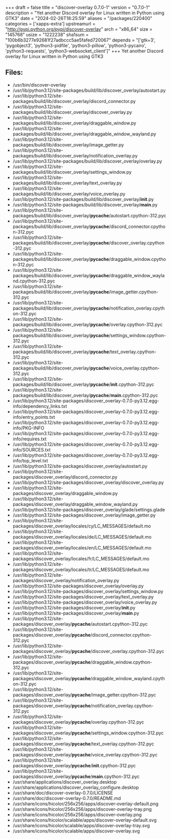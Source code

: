 +++
draft = false
title = "discover-overlay 0.7.0-1"
version = "0.7.0-1"
description = "Yet another Discord overlay for Linux written in Python using GTK3"
date = "2024-02-26T18:25:59"
aliases = "/packages/220400"
categories = ['xapps-extra']
upstreamurl = "http://pypi.python.org/pypi/discover-overlay"
arch = "x86_64"
size = "145768"
usize = "1222238"
sha1sum = "100b6b3277e92681f27adbccc5ae5fafed720067"
depends = "['gtk+3', 'pygobject3', 'python3-pidfile', 'python3-pillow', 'python3-pycairo', 'python3-requests', 'python3-websocket_client']"
+++
Yet another Discord overlay for Linux written in Python using GTK3

## Files: 
* /usr/bin/discover-overlay
* /usr/lib/python3.12/site-packages/build/lib/discover_overlay/autostart.py
* /usr/lib/python3.12/site-packages/build/lib/discover_overlay/discord_connector.py
* /usr/lib/python3.12/site-packages/build/lib/discover_overlay/discover_overlay.py
* /usr/lib/python3.12/site-packages/build/lib/discover_overlay/draggable_window.py
* /usr/lib/python3.12/site-packages/build/lib/discover_overlay/draggable_window_wayland.py
* /usr/lib/python3.12/site-packages/build/lib/discover_overlay/image_getter.py
* /usr/lib/python3.12/site-packages/build/lib/discover_overlay/notification_overlay.py
* /usr/lib/python3.12/site-packages/build/lib/discover_overlay/overlay.py
* /usr/lib/python3.12/site-packages/build/lib/discover_overlay/settings_window.py
* /usr/lib/python3.12/site-packages/build/lib/discover_overlay/text_overlay.py
* /usr/lib/python3.12/site-packages/build/lib/discover_overlay/voice_overlay.py
* /usr/lib/python3.12/site-packages/build/lib/discover_overlay/__init__.py
* /usr/lib/python3.12/site-packages/build/lib/discover_overlay/__main__.py
* /usr/lib/python3.12/site-packages/build/lib/discover_overlay/__pycache__/autostart.cpython-312.pyc
* /usr/lib/python3.12/site-packages/build/lib/discover_overlay/__pycache__/discord_connector.cpython-312.pyc
* /usr/lib/python3.12/site-packages/build/lib/discover_overlay/__pycache__/discover_overlay.cpython-312.pyc
* /usr/lib/python3.12/site-packages/build/lib/discover_overlay/__pycache__/draggable_window.cpython-312.pyc
* /usr/lib/python3.12/site-packages/build/lib/discover_overlay/__pycache__/draggable_window_wayland.cpython-312.pyc
* /usr/lib/python3.12/site-packages/build/lib/discover_overlay/__pycache__/image_getter.cpython-312.pyc
* /usr/lib/python3.12/site-packages/build/lib/discover_overlay/__pycache__/notification_overlay.cpython-312.pyc
* /usr/lib/python3.12/site-packages/build/lib/discover_overlay/__pycache__/overlay.cpython-312.pyc
* /usr/lib/python3.12/site-packages/build/lib/discover_overlay/__pycache__/settings_window.cpython-312.pyc
* /usr/lib/python3.12/site-packages/build/lib/discover_overlay/__pycache__/text_overlay.cpython-312.pyc
* /usr/lib/python3.12/site-packages/build/lib/discover_overlay/__pycache__/voice_overlay.cpython-312.pyc
* /usr/lib/python3.12/site-packages/build/lib/discover_overlay/__pycache__/__init__.cpython-312.pyc
* /usr/lib/python3.12/site-packages/build/lib/discover_overlay/__pycache__/__main__.cpython-312.pyc
* /usr/lib/python3.12/site-packages/discover_overlay-0.7.0-py3.12.egg-info/dependency_links.txt
* /usr/lib/python3.12/site-packages/discover_overlay-0.7.0-py3.12.egg-info/entry_points.txt
* /usr/lib/python3.12/site-packages/discover_overlay-0.7.0-py3.12.egg-info/PKG-INFO
* /usr/lib/python3.12/site-packages/discover_overlay-0.7.0-py3.12.egg-info/requires.txt
* /usr/lib/python3.12/site-packages/discover_overlay-0.7.0-py3.12.egg-info/SOURCES.txt
* /usr/lib/python3.12/site-packages/discover_overlay-0.7.0-py3.12.egg-info/top_level.txt
* /usr/lib/python3.12/site-packages/discover_overlay/autostart.py
* /usr/lib/python3.12/site-packages/discover_overlay/discord_connector.py
* /usr/lib/python3.12/site-packages/discover_overlay/discover_overlay.py
* /usr/lib/python3.12/site-packages/discover_overlay/draggable_window.py
* /usr/lib/python3.12/site-packages/discover_overlay/draggable_window_wayland.py
* /usr/lib/python3.12/site-packages/discover_overlay/glade/settings.glade
* /usr/lib/python3.12/site-packages/discover_overlay/image_getter.py
* /usr/lib/python3.12/site-packages/discover_overlay/locales/cy/LC_MESSAGES/default.mo
* /usr/lib/python3.12/site-packages/discover_overlay/locales/de/LC_MESSAGES/default.mo
* /usr/lib/python3.12/site-packages/discover_overlay/locales/en/LC_MESSAGES/default.mo
* /usr/lib/python3.12/site-packages/discover_overlay/locales/fr/LC_MESSAGES/default.mo
* /usr/lib/python3.12/site-packages/discover_overlay/locales/tr/LC_MESSAGES/default.mo
* /usr/lib/python3.12/site-packages/discover_overlay/notification_overlay.py
* /usr/lib/python3.12/site-packages/discover_overlay/overlay.py
* /usr/lib/python3.12/site-packages/discover_overlay/settings_window.py
* /usr/lib/python3.12/site-packages/discover_overlay/text_overlay.py
* /usr/lib/python3.12/site-packages/discover_overlay/voice_overlay.py
* /usr/lib/python3.12/site-packages/discover_overlay/__init__.py
* /usr/lib/python3.12/site-packages/discover_overlay/__main__.py
* /usr/lib/python3.12/site-packages/discover_overlay/__pycache__/autostart.cpython-312.pyc
* /usr/lib/python3.12/site-packages/discover_overlay/__pycache__/discord_connector.cpython-312.pyc
* /usr/lib/python3.12/site-packages/discover_overlay/__pycache__/discover_overlay.cpython-312.pyc
* /usr/lib/python3.12/site-packages/discover_overlay/__pycache__/draggable_window.cpython-312.pyc
* /usr/lib/python3.12/site-packages/discover_overlay/__pycache__/draggable_window_wayland.cpython-312.pyc
* /usr/lib/python3.12/site-packages/discover_overlay/__pycache__/image_getter.cpython-312.pyc
* /usr/lib/python3.12/site-packages/discover_overlay/__pycache__/notification_overlay.cpython-312.pyc
* /usr/lib/python3.12/site-packages/discover_overlay/__pycache__/overlay.cpython-312.pyc
* /usr/lib/python3.12/site-packages/discover_overlay/__pycache__/settings_window.cpython-312.pyc
* /usr/lib/python3.12/site-packages/discover_overlay/__pycache__/text_overlay.cpython-312.pyc
* /usr/lib/python3.12/site-packages/discover_overlay/__pycache__/voice_overlay.cpython-312.pyc
* /usr/lib/python3.12/site-packages/discover_overlay/__pycache__/__init__.cpython-312.pyc
* /usr/lib/python3.12/site-packages/discover_overlay/__pycache__/__main__.cpython-312.pyc
* /usr/share/applications/discover_overlay.desktop
* /usr/share/applications/discover_overlay_configure.desktop
* /usr/share/doc/discover-overlay-0.7.0/LICENSE
* /usr/share/doc/discover-overlay-0.7.0/README.md
* /usr/share/icons/hicolor/256x256/apps/discover-overlay-default.png
* /usr/share/icons/hicolor/256x256/apps/discover-overlay-tray.png
* /usr/share/icons/hicolor/256x256/apps/discover-overlay.png
* /usr/share/icons/hicolor/scalable/apps/discover-overlay-default.svg
* /usr/share/icons/hicolor/scalable/apps/discover-overlay-tray.svg
* /usr/share/icons/hicolor/scalable/apps/discover-overlay.svg
